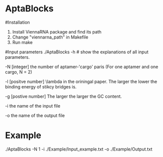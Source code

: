 # AptaBlocks

#Installation
1. Install ViennaRNA package and find its path
2. Change "viennarna_path" in Makefile 
3. Run make  

#Input parameters
./AptaBlocks -h # show the explanations of all input parameters.

-N [integer]  the number of aptamer-'cargo' paris (For one aptamer and one cargo, N = 2)

-l [positve number]  \lambda in the oriningal paper. The larger the lower the binding energy of stikcy bridges is. 

-g [postive number]  The larger the larger the GC content. 

-i the name of the input file

-o the name of the output file

# Example 
./AptaBlocks -N 1 -i ./Example/Input_example.txt -o ./Example/Output.txt 
